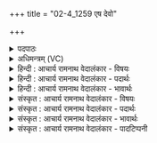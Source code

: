 +++
title = "02-4_1259 एष देवो"

+++
<details><summary>पदपाठः</summary>

एषः꣢। दे꣣वः꣢। र꣣थर्यति। प꣡व꣢꣯मानः। दि꣣शस्यति। आविः꣢। आ꣣। विः꣢। कृ꣣णोति। वग्वनु꣢म्। १२५९।
</details>

<details><summary>अधिमन्त्रम् (VC)</summary>

- पवमानः सोमः
- शुनःशेप आजीगर्तिः स देवरातः कृत्रिमो वैश्वामित्रः
- गायत्री
- षड्जः
</details>

<details><summary>हिन्दी : आचार्य रामनाथ वेदालंकार - विषयः</summary>

आगे फिर जीवात्मा के विषय का वर्णन है।
</details>

<details><summary>हिन्दी : आचार्य रामनाथ वेदालंकार - पदार्थः</summary>

पदार्थान्वय -  (एषः) यह (देवः) कर्मफलों का भोक्ता जीव,कर्मफल भोगने के लिए (रथर्यति) शरीररूप रथ की इच्छा करता है। (पवमानः) शरीररूप रथ में जाता हुआ यह (दिशस्यति) मन,बुद्धि,प्राण,इन्द्रिय आदियों को दिशा-निर्देश करता है और (वग्वनुम्) व्यक्त वाणी को (आविष्कृणोति) प्रकट करता अर्थात् उच्चारण करता है ॥४॥
</details>

<details><summary>हिन्दी : आचार्य रामनाथ वेदालंकार - भावार्थः</summary>

भावार्थ -  जीवात्मा मानव-देह पाकर ज्ञान का सञ्चय,सत्कर्मों का आचरण और व्यक्त वाणी से दूसरों को उपदेश यदि करता है तो उसका मनुष्य-जन्म पाना सफल हो जाता है ॥४॥
</details>

<details><summary>संस्कृत : आचार्य रामनाथ वेदालंकार - विषयः</summary>

अथ पुनर्जीवात्मविषयमाह।
</details>

<details><summary>संस्कृत : आचार्य रामनाथ वेदालंकार - पदार्थः</summary>

पदार्थान्वय -  (एषः) अयम् (देवः) कर्मफलभोक्ता जीवः (रथर्यति२) कर्मफलानि भोक्तुं देहरथं कामयते।[रथर्यतीति सिद्धस्तत्प्रेप्सुः,रथं कामयत इति वा इति निरुक्तम् ६।२८। क्यचि रथीयति इति प्राप्ते छान्दसं रूपम्।] (पवमानः) देहरथं गच्छन् अयम् (दिशस्यति) मनोबुद्धिप्राणेन्द्रियादीनां दिङ्निर्देशं करोति।[दिश अतिसर्जने। दिशस् शब्दः कण्ड्वादिषु पठितव्यः।]किञ्च (वग्वनुम्) व्यक्तां वाचम् (आविष्कृणोति) प्रकटयति,उच्चारयति।[वच धातोर्नुप्रत्ययेन सिद्धः ‘वग्नु’ शब्दो वाङ्नामसु पठितः। निघं० १।११। वचेर्वनुच्प्रत्यये वग्वनुर्ज्ञेयः]॥४॥
</details>

<details><summary>संस्कृत : आचार्य रामनाथ वेदालंकार - भावार्थः</summary>

भावार्थ -  जीवात्मा मानवदेहं प्राप्य ज्ञानसञ्चयं सत्कर्माचरणं व्यक्तया वाचा परोपदेशं च यदि करोति तदा तस्य मानवजन्मप्राप्तिः सफला जायते ॥४॥
</details>

<details><summary>संस्कृत : आचार्य रामनाथ वेदालंकार - पादटिप्पनी</summary>

टिप्पनी -   १. ऋ० ९।३।५, ‘दशस्यति’ इति पाठः। २. रथर्यति रथं कामयते—इति सा०। रथैर्याति—इति वि०।
</details>
